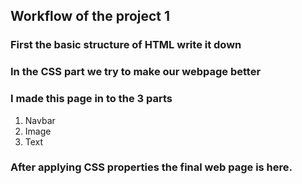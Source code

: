 ## Workflow of the project 1
### First the basic structure of HTML write it down
### In the CSS part we try to make our webpage better
### I made this page in to the 3 parts
1. Navbar
2. Image
3. Text
### After applying CSS properties the final web page is here.
